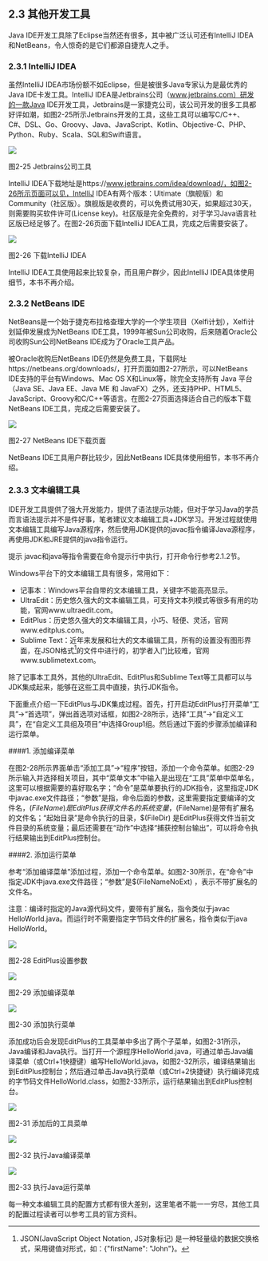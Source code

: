 ## 2.3 其他开发工具

Java IDE开发工具除了Eclipse当然还有很多，其中被广泛认可还有IntelliJ IDEA和NetBeans，令人惊奇的是它们都源自捷克人之手。

### 2.3.1 IntelliJ IDEA

虽然IntelliJ IDEA市场份额不如Eclipse，但是被很多Java专家认为是最优秀的Java IDE卡发工具。IntelliJ IDEA是Jetbrains公司（www.jetbrains.com）研发的一款Java IDE开发工具，Jetbrains是一家捷克公司，该公司开发的很多工具都好评如潮，如图2-25所示Jetbrains开发的工具，这些工具可以编写C/C++、C#、DSL、Go、Groovy、Java、JavaScript、Kotlin、Objective-C、PHP、Python、Ruby、Scala、SQL和Swift语言。

![](../assets/2-25.jpg)

图2-25 Jetbrains公司工具

IntelliJ IDEA下载地址是https://www.jetbrains.com/idea/download/，如图2-26所示页面可以见，IntelliJ IDEA有两个版本：Ultimate（旗舰版）和Community（社区版）。旗舰版是收费的，可以免费试用30天，如果超过30天，则需要购买软件许可(License key)。社区版是完全免费的，对于学习Java语言社区版已经足够了。在图2-26页面下载IntelliJ IDEA工具，完成之后需要安装了。

![](../assets/2-26.jpg)

图2-26 下载IntelliJ IDEA

IntelliJ IDEA工具使用起来比较复杂，而且用户群少，因此IntelliJ IDEA具体使用细节，本书不再介绍。

### 2.3.2 NetBeans IDE

NetBeans是一个始于捷克布拉格查理大学的一个学生项目（Xelfi计划），Xelfi计划延伸发展成为NetBeans IDE工具，1999年被Sun公司收购，后来随着Oracle公司收购Sun公司NetBeans IDE成为了Oracle工具产品。

被Oracle收购后NetBeans IDE仍然是免费工具，下载网址https://netbeans.org/downloads/，打开页面如图2-27所示，可以NetBeans IDE支持的平台有Windows、Mac OS X和Linux等，除完全支持所有 Java 平台（Java SE、Java EE、Java ME 和 JavaFX）之外，还支持PHP、HTML5、JavaScript、Groovy和C/C++等语言。在图2-27页面选择适合自己的版本下载NetBeans IDE工具，完成之后需要安装了。

![](../assets/2-27.jpg)

图2-27 NetBeans IDE下载页面

NetBeans IDE工具用户群比较少，因此NetBeans IDE具体使用细节，本书不再介绍。

### 2.3.3 文本编辑工具

IDE开发工具提供了强大开发能力，提供了语法提示功能，但对于学习Java的学员而言语法提示并不是件好事，笔者建议文本编辑工具+JDK学习。开发过程就使用文本编辑工具编写Java源程序，然后使用JDK提供的javac指令编译Java源程序，再使用JDK和JRE提供的java指令运行。

提示 javac和java等指令需要在命令提示行中执行，打开命令行参考2.1.2节。

Windows平台下的文本编辑工具有很多，常用如下：

*   记事本：Windows平台自带的文本编辑工具，关键字不能高亮显示。
*   UltraEdit：历史悠久强大的文本编辑工具，可支持文本列模式等很多有用的功能，官网www.ultraedit.com。
*   EditPlus：历史悠久强大的文本编辑工具，小巧、轻便、灵活，官网www.editplus.com。
*   Sublime Text：近年来发展和壮大的文本编辑工具，所有的设置没有图形界面，在JSON格式[^6]的文件中进行的，初学者入门比较难，官网www.sublimetext.com。

除了记事本工具外，其他的UltraEdit、EditPlus和Sublime Text等工具都可以与JDK集成起来，能够在这些工具中直接，执行JDK指令。

下面重点介绍一下EditPlus与JDK集成过程。首先，打开启动EditPlus打开菜单“工具”→“首选项”，弹出首选项对话框，如图2-28所示，选择“工具”→“自定义工具”，在“自定义工具组及项目”中选择Group1组。然后通过下面的步骤添加编译和运行菜单。

####1.  添加编译菜单

在图2-28所示界面单击“添加工具”→“程序”按钮，添加一个命令菜单。如图2-29所示输入并选择相关项目，其中“菜单文本”中输入是出现在“工具”菜单中菜单名，这里可以根据需要的喜好取名字；“命令”是菜单要执行的JDK指令，这里指定JDK中javac.exe文件路径；“参数”是指，命令后面的参数，这里需要指定要编译的文件名，$(FileName)是EditPlus获得文件名的系统变量，$(FileName)是带有扩展名的文件名；“起始目录”是命令执行的目录，$(FileDir) 是EditPlus获得文件当前文件目录的系统变量；最后还需要在“动作”中选择“捕获控制台输出”，可以将命令执行结果输出到EditPlus控制台。

####2.  添加运行菜单

参考“添加编译菜单”添加过程，添加一个命令菜单。如图2-30所示，在“命令”中指定JDK中java.exe文件路径；“参数”是$(FileNameNoExt) ，表示不带扩展名的文件名。

注意：编译时指定的Java源代码文件，要带有扩展名，指令类似于javac HelloWorld.java。而运行时不需要指定字节码文件的扩展名，指令类似于java HelloWorld。

![](../assets/2-28.jpg)

图2-28 EditPlus设置参数

![](../assets/2-29.jpg)

图2-29 添加编译菜单

![](../assets/2-30.png)

图2-30 添加执行菜单

添加成功后会发现EditPlus的工具菜单中多出了两个子菜单，如图2-31所示，Java编译和Java执行。当打开一个源程序HelloWorld.java，可通过单击Java编译菜单（或Ctrl+1快捷键）编写HelloWorld.java，如图2-32所示，编译结果输出到EditPlus控制台；然后通过单击Java执行菜单（或Ctrl+2快捷键）执行编译完成的字节码文件HelloWorld.class，如图2-33所示，运行结果输出到EditPlus控制台。

![](../assets/2-31.jpg)

图2-31 添加后的工具菜单

![](../assets/2-32.jpg)

图2-32 执行Java编译菜单

![](../assets/2-33.jpg)

图2-33 执行Java运行菜单

每一种文本编辑工具的配置方式都有很大差别，这里笔者不能一一穷尽，其他工具的配置过程读者可以参考工具的官方资料。

[^6]: JSON(JavaScript Object Notation, JS对象标记) 是一种轻量级的数据交换格式，采用键值对形式，如：{&quot;firstName&quot;: &quot;John&quot;}。